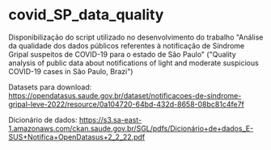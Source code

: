 # covid_SP_data_quality

Disponibilização do script utilizado no desenvolvimento do trabalho "Análise da qualidade dos dados públicos referentes à notificação de Síndrome Gripal suspeitos de COVID-19 para o estado de São Paulo" ("Quality analysis of public data about notifications of light and moderate suspicious COVID-19 cases in São Paulo, Brazi")

Datasets para download: https://opendatasus.saude.gov.br/dataset/notificacoes-de-sindrome-gripal-leve-2022/resource/0a104720-64bd-432d-8658-08bc81c4fe7f

Dicionário de dados: https://s3.sa-east-1.amazonaws.com/ckan.saude.gov.br/SGL/pdfs/Dicionário+de+dados_E-SUS+Notifica+OpenDatasus+2_2_22.pdf
